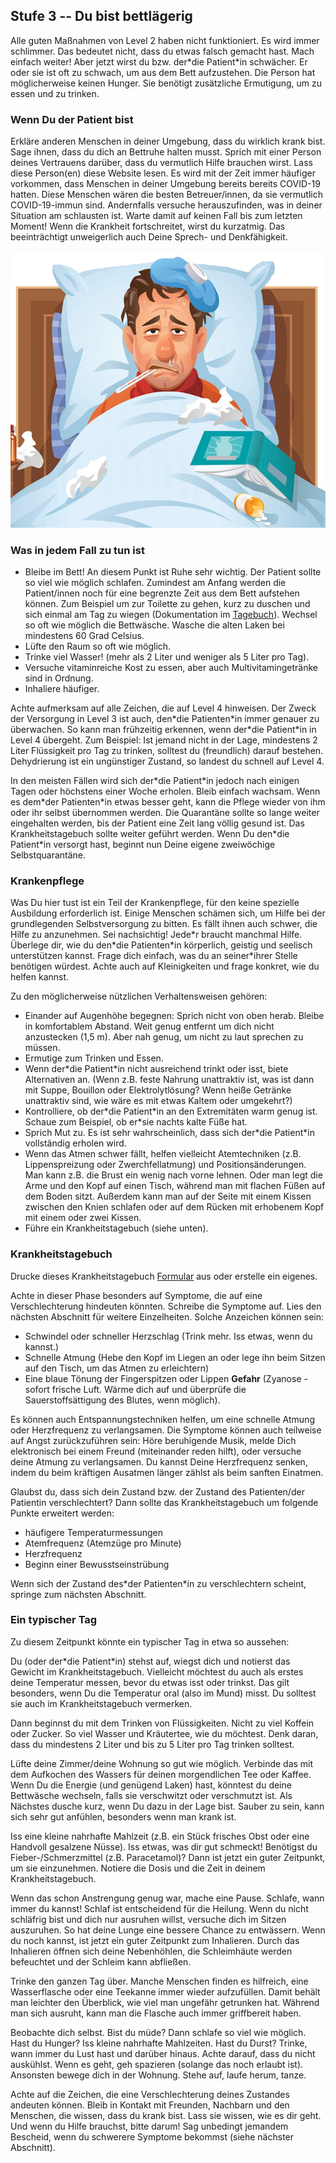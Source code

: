 ## Stufe 3 -- Du bist bettlägerig

Alle guten Maßnahmen von Level 2 haben nicht funktioniert. Es wird immer schlimmer. Das bedeutet nicht, dass du etwas falsch gemacht hast. Mach einfach weiter! Aber jetzt wirst du bzw. der\*die Patient\*in schwächer. Er oder sie ist oft zu schwach, um aus dem Bett aufzustehen. Die Person hat möglicherweise keinen Hunger. Sie benötigt zusätzliche Ermutigung, um zu essen und zu trinken. 

### Wenn Du der Patient bist

Erkläre anderen Menschen in deiner Umgebung, dass du wirklich krank bist. Sage ihnen, dass du dich an Bettruhe halten musst. Sprich mit einer Person deines Vertrauens darüber, dass du vermutlich Hilfe brauchen wirst. Lass diese Person(en) diese Website lesen. Es wird mit der Zeit immer häufiger vorkommen, dass Menschen in deiner Umgebung bereits bereits COVID-19 hatten. Diese Menschen wären die besten Betreuer/innen, da sie vermutlich COVID-19-immun sind. Andernfalls versuche herauszufinden, was in deiner Situation am schlausten ist. Warte damit auf keinen Fall bis zum letzten Moment! Wenn die Krankheit fortschreitet, wirst du kurzatmig. Das beeinträchtigt unweigerlich auch Deine Sprech- und Denkfähigkeit.

![](/images/sick-in-bed.png)

### Was in jedem Fall zu tun ist

* Bleibe im Bett! An diesem Punkt ist Ruhe sehr wichtig. Der Patient sollte so viel wie möglich schlafen. Zumindest am Anfang werden die Patient/innen noch für eine begrenzte Zeit aus dem Bett aufstehen können. Zum Beispiel um zur Toilette zu gehen, kurz zu duschen und sich einmal am Tag zu wiegen (Dokumentation im [Tagebuch](/images/covid-diary.pdf)). Wechsel so oft wie möglich die Bettwäsche. Wasche die alten Laken bei mindestens 60 Grad Celsius.
* Lüfte den Raum so oft wie möglich.
* Trinke viel Wasser! (mehr als 2 Liter und weniger als 5 Liter pro Tag).
* Versuche vitaminreiche Kost zu essen, aber auch Multivitamingetränke sind in Ordnung.
* Inhaliere häufiger.

Achte aufmerksam auf alle Zeichen, die auf Level 4 hinweisen. Der Zweck der Versorgung in Level 3 ist auch, den\*die Patienten\*in immer genauer zu überwachen. So kann man frühzeitig erkennen, wenn der\*die Patient\*in in Level 4 übergeht. Zum Beispiel: Ist jemand nicht in der Lage, mindestens 2 Liter Flüssigkeit pro Tag zu trinken, solltest du (freundlich) darauf bestehen. Dehydrierung ist ein ungünstiger Zustand, so landest du schnell auf Level 4.

In den meisten Fällen wird sich der\*die Patient\*in jedoch nach einigen Tagen oder höchstens einer Woche erholen. Bleib einfach wachsam. Wenn es dem\*der Patienten\*in etwas besser geht, kann die Pflege wieder von ihm oder ihr selbst übernommen werden. Die Quarantäne sollte so lange weiter eingehalten werden, bis der Patient eine Zeit lang völlig gesund ist. Das Krankheitstagebuch sollte weiter geführt werden. Wenn Du den\*die Patient\*in versorgt hast, beginnt nun Deine eigene zweiwöchige Selbstquarantäne.

### Krankenpflege

Was Du hier tust ist ein Teil der Krankenpflege, für den keine spezielle Ausbildung erforderlich ist. Einige Menschen schämen sich, um Hilfe bei der grundlegenden Selbstversorgung zu bitten. Es fällt ihnen auch schwer, die Hilfe zu anzunehmen. Sei nachsichtig! Jede\*r braucht manchmal Hilfe. Überlege dir, wie du den\*die Patienten\*in körperlich, geistig und seelisch unterstützen kannst. Frage dich einfach, was du an seiner\*ihrer Stelle benötigen würdest. Achte auch auf Kleinigkeiten und frage konkret, wie du helfen kannst.

Zu den möglicherweise nützlichen Verhaltensweisen gehören:
* Einander auf Augenhöhe begegnen: Sprich nicht von oben herab. Bleibe in komfortablem Abstand. Weit genug entfernt um dich nicht anzustecken (1,5 m). Aber nah genug, um nicht zu laut sprechen zu müssen. 
* Ermutige zum Trinken und Essen.
* Wenn der\*die Patient\*in nicht ausreichend trinkt oder isst, biete Alternativen an. (Wenn z.B. feste Nahrung unattraktiv ist, was ist dann mit Suppe, Bouillon oder Elektrolytlösung? Wenn heiße Getränke unattraktiv sind, wie wäre es mit etwas Kaltem oder umgekehrt?) 
* Kontrolliere, ob der\*die Patient\*in an den Extremitäten warm genug ist. Schaue zum Beispiel, ob er\*sie nachts kalte Füße hat.
* Sprich Mut zu. Es ist sehr wahrscheinlich, dass sich der\*die Patient\*in vollständig erholen wird. 
* Wenn das Atmen schwer fällt, helfen vielleicht Atemtechniken (z.B. Lippenspreizung oder Zwerchfellatmung) und Positionsänderungen. Man kann z.B. die Brust ein wenig nach vorne lehnen. Oder man legt die Arme und den Kopf auf einen Tisch, während man mit flachen Füßen auf dem Boden sitzt. Außerdem kann man auf der Seite mit einem Kissen zwischen den Knien schlafen oder auf dem Rücken mit erhobenem Kopf mit einem oder zwei Kissen. 
* Führe ein Krankheitstagebuch (siehe unten).


### Krankheitstagebuch

Drucke dieses Krankheitstagebuch [Formular](/images/covid-diary.pdf) aus oder erstelle ein eigenes.

Achte in dieser Phase besonders auf Symptome, die auf eine Verschlechterung hindeuten könnten. Schreibe die Symptome auf. Lies den nächsten Abschnitt für weitere Einzelheiten.
Solche Anzeichen können sein:
- Schwindel oder schneller Herzschlag (Trink mehr. Iss etwas, wenn du kannst.)
- Schnelle Atmung (Hebe den Kopf im Liegen an oder lege ihn beim Sitzen auf den Tisch, um das Atmen zu erleichtern)
- Eine blaue Tönung der Fingerspitzen oder Lippen  **Gefahr** (Zyanose - sofort frische Luft. Wärme dich auf und überprüfe die Sauerstoffsättigung des Blutes, wenn möglich).

Es können auch Entspannungstechniken helfen, um eine schnelle Atmung oder Herzfrequenz zu verlangsamen. Die Symptome können auch teilweise auf Angst zurückzuführen sein: Höre beruhigende Musik, melde Dich elektronisch bei einem Freund (miteinander reden hilft), oder versuche deine Atmung zu verlangsamen. Du kannst Deine Herzfrequenz senken, indem du beim kräftigen Ausatmen länger zählst als beim sanften Einatmen. 

Glaubst du, dass sich dein Zustand bzw. der Zustand des Patienten/der Patientin verschlechtert? Dann sollte das Krankheitstagebuch um folgende Punkte erweitert werden: 
- häufigere Temperaturmessungen
- Atemfrequenz (Atemzüge pro Minute)
- Herzfrequenz
- Beginn einer Bewusstseinstrübung

Wenn sich der Zustand des\*der Patienten\*in zu verschlechtern scheint, springe zum nächsten Abschnitt. 

### Ein typischer Tag

Zu diesem Zeitpunkt könnte ein typischer Tag in etwa so aussehen:

Du (oder der\*die Patient\*in) stehst auf, wiegst dich und notierst das Gewicht im Krankheitstagebuch. Vielleicht möchtest du auch als erstes deine Temperatur messen, bevor du etwas isst oder trinkst. Das gilt besonders, wenn Du die Temperatur oral (also im Mund) misst. Du solltest sie auch im Krankheitstagebuch vermerken. 

Dann beginnst du mit dem Trinken von Flüssigkeiten. Nicht zu viel Koffein oder Zucker. So viel Wasser und Kräutertee, wie du möchtest. Denk daran, dass du mindestens 2 Liter und bis zu 5 Liter pro Tag trinken solltest.

Lüfte deine Zimmer/deine Wohnung so gut wie möglich. Verbinde das mit dem Aufkochen des Wassers für deinen morgendlichen Tee oder Kaffee.  Wenn Du die Energie (und genügend Laken) hast, könntest du deine Bettwäsche wechseln, falls sie verschwitzt oder verschmutzt ist. Als Nächstes dusche kurz, wenn Du dazu in der Lage bist. Sauber zu sein, kann sich sehr gut anfühlen, besonders wenn man krank ist.

Iss eine kleine nahrhafte Mahlzeit (z.B. ein Stück frisches Obst oder eine Handvoll gesalzene Nüsse). Iss etwas, was dir gut schmeckt! Benötigst du Fieber-/Schmerzmittel (z.B. Paracetamol)? Dann ist jetzt ein guter Zeitpunkt, um sie einzunehmen. Notiere die Dosis und die Zeit in deinem Krankheitstagebuch. 

Wenn das schon Anstrengung genug war, mache eine Pause. Schlafe, wann immer du kannst! Schlaf ist entscheidend für die Heilung. Wenn du nicht schläfrig bist und dich nur ausruhen willst, versuche dich im Sitzen auszuruhen. So hat deine Lunge eine bessere Chance zu entwässern. Wenn du noch kannst, ist jetzt ein guter Zeitpunkt zum Inhalieren. Durch das Inhalieren öffnen sich deine Nebenhöhlen, die Schleimhäute werden befeuchtet und der Schleim kann abfließen. 

Trinke den ganzen Tag über. Manche Menschen finden es hilfreich, eine Wasserflasche oder eine Teekanne immer wieder aufzufüllen. Damit behält man leichter den Überblick, wie viel man ungefähr getrunken hat. Während man sich ausruht, kann man die Flasche auch immer griffbereit haben.

Beobachte dich selbst.
Bist du müde? Dann schlafe so viel wie möglich.
Hast du Hunger? Iss kleine nahrhafte Mahlzeiten.
Hast du Durst? Trinke, wann immer du Lust hast und darüber hinaus.
Achte darauf, dass du nicht auskühlst. Wenn es geht, geh spazieren (solange das noch erlaubt ist). Ansonsten bewege dich in der Wohnung. Stehe auf, laufe herum, tanze. 

Achte auf die Zeichen, die eine Verschlechterung deines Zustandes andeuten können. Bleib in Kontakt mit Freunden, Nachbarn und den Menschen, die wissen, dass du krank bist. Lass sie wissen, wie es dir geht. Und wenn du Hilfe brauchst, bitte darum! Sag unbedingt jemandem Bescheid, wenn du schwerere Symptome bekommst (siehe nächster Abschnitt). 

